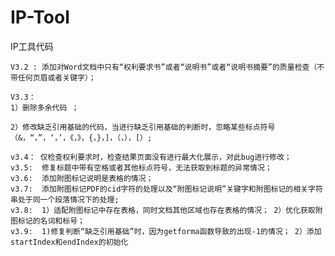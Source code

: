 # IP-Tool
IP工具代码

	V3.2 : 添加对Word文档中只有“权利要求书”或者“说明书”或者“说明书摘要”的质量检查（不带任何页眉或者关键字）；

	V3.3： 
	1）删除多余代码 ；

	2）修改缺乏引用基础的代码，当进行缺乏引用基础的判断时，忽略某些标点符号（&，“，”，‘，’，《，》，{，}，]，（，），[）;
	
	v3.4： 仅检查权利要求时，检查结果页面没有进行最大化展示，对此bug进行修改；
	v3.5:  修复标题中带有空格或者其他标点符号，无法获取到标题的异常情况；
	v3.6:  添加附图标记说明是表格的情况；
	v3.7:  添加附图标记PDF的cid字符的处理以及“附图标记说明”关键字和附图标记的相关字符串处于同一个段落情况下的处理;
	v3.8:  1）适配附图标记中存在表格，同时文档其他区域也存在表格的情况； 2）优化获取附图标记的名词和标号；
	v3.9:  1)修复判断“缺乏引用基础”时，因为getforma函数导致的出现-1的情况； 2）添加startIndex和endIndex的初始化
